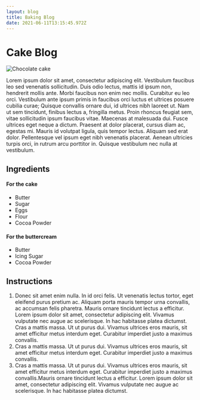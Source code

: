 ```yaml
---
layout: blog
title: Baking Blog
date: 2021-06-11T13:15:45.972Z
---
```

# Cake Blog

![Chocolate cake](https://imagesvc.meredithcorp.io/v3/mm/image?url=https%3A%2F%2Fimg1.cookinglight.timeinc.net%2Fsites%2Fdefault%2Ffiles%2Fstyles%2F4_3_horizontal_-_1200x900%2Fpublic%2F1542062283%2Fchocolate-and-cream-layer-cake-1812-cover.jpg%3Fitok%3DR_xDiShk)

Lorem ipsum dolor sit amet, consectetur adipiscing elit. Vestibulum faucibus leo sed venenatis sollicitudin. Duis odio lectus, mattis id ipsum non, hendrerit mollis ante. Morbi faucibus non enim nec mollis. Curabitur eu leo orci. Vestibulum ante ipsum primis in faucibus orci luctus et ultrices posuere cubilia curae; Quisque convallis ornare dui, id ultrices nibh laoreet ut. Nam ut sem tincidunt, finibus lectus a, fringilla metus. Proin rhoncus feugiat sem, vitae sollicitudin ipsum faucibus vitae. Maecenas at malesuada dui. Fusce ultrices eget neque a dictum. Praesent at dolor placerat, cursus diam ac, egestas mi. Mauris id volutpat ligula, quis tempor lectus. Aliquam sed erat dolor. Pellentesque vel ipsum eget nibh venenatis placerat. Aenean ultricies turpis orci, in rutrum arcu porttitor in. Quisque vestibulum nec nulla at vestibulum.

## Ingredients

#### For the cake

* Butter
* Sugar
* Eggs
* Flour
* Cocoa Powder

#### For the buttercream

* Butter
* Icing Sugar
* Cocoa Powder

## Instructions

1. Donec sit amet enim nulla. In id orci felis. Ut venenatis lectus tortor, eget eleifend purus pretium ac. Aliquam porta mauris tempor urna convallis, ac accumsan felis pharetra. Mauris ornare tincidunt lectus a efficitur. Lorem ipsum dolor sit amet, consectetur adipiscing elit. Vivamus vulputate nec augue ac scelerisque. In hac habitasse platea dictumst. Cras a mattis massa. Ut ut purus dui. Vivamus ultrices eros mauris, sit amet efficitur metus interdum eget. Curabitur imperdiet justo a maximus convallis.
2. Cras a mattis massa. Ut ut purus dui. Vivamus ultrices eros mauris, sit amet efficitur metus interdum eget. Curabitur imperdiet justo a maximus convallis.
3. Cras a mattis massa. Ut ut purus dui. Vivamus ultrices eros mauris, sit amet efficitur metus interdum eget. Curabitur imperdiet justo a maximus convallis.Mauris ornare tincidunt lectus a efficitur. Lorem ipsum dolor sit amet, consectetur adipiscing elit. Vivamus vulputate nec augue ac scelerisque. In hac habitasse platea dictumst.